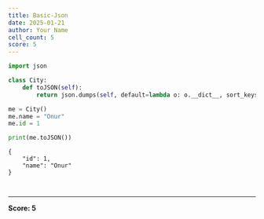 ```yaml
---
title: Basic-Json
date: 2025-01-21
author: Your Name
cell_count: 5
score: 5
---
```


```python
import json
```


```python
class City:
    def toJSON(self):
        return json.dumps(self, default=lambda o: o.__dict__, sort_keys=True, indent=4)
```


```python
me = City()
me.name = "Onur"
me.id = 1

print(me.toJSON()) 
```

    {
        "id": 1,
        "name": "Onur"
    }



```python

```


```python

```


---
**Score: 5**
